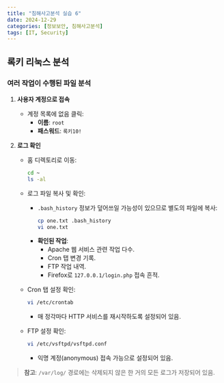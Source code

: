 ```yaml
---
title: "침해사고분석 실습 6"
date: 2024-12-29
categories: [정보보안, 침해사고분석]
tags: [IT, Security]
---
```


## 록키 리눅스 분석

### 여러 작업이 수행된 파일 분석

1. **사용자 계정으로 접속**  
   - 계정 목록에 없음 클릭:  
     - **이름**: `root`  
     - **패스워드**: `록키10!`

2. **로그 확인**  
   - 홈 디렉토리로 이동:  
     ```bash
     cd ~
     ls -al
     ```
   - 로그 파일 복사 및 확인:  
     - `.bash_history` 정보가 덮어쓰일 가능성이 있으므로 별도의 파일에 복사:  
       ```bash
       cp one.txt .bash_history
       vi one.txt
       ```
     - **확인된 작업**:  
       - Apache 웹 서비스 관련 작업 다수.  
       - Cron 탭 변경 기록.  
       - FTP 작업 내역.  
       - Firefox로 `127.0.0.1/login.php` 접속 흔적.

   - Cron 탭 설정 확인:  
     ```bash
     vi /etc/crontab
     ```
     - 매 정각마다 HTTP 서비스를 재시작하도록 설정되어 있음.

   - FTP 설정 확인:  
     ```bash
     vi /etc/vsftpd/vsftpd.conf
     ```
     - 익명 계정(anonymous) 접속 가능으로 설정되어 있음.

> **참고**: `/var/log/` 경로에는 삭제되지 않은 한 거의 모든 로그가 저장되어 있음.